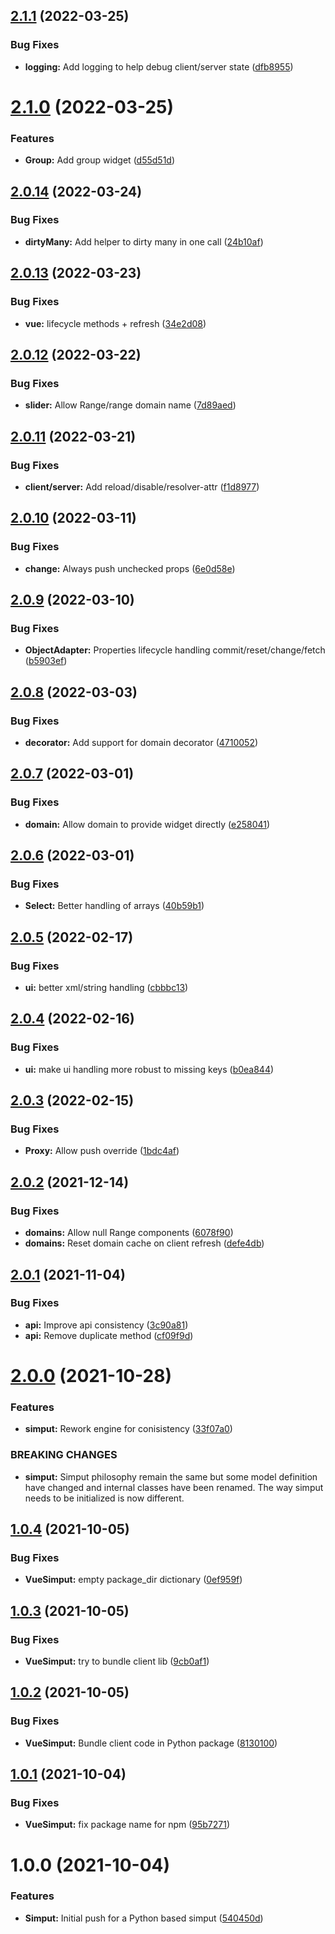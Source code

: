 ## [2.1.1](https://github.com/Kitware/py-simput/compare/v2.1.0...v2.1.1) (2022-03-25)


### Bug Fixes

* **logging:** Add logging to help debug client/server state ([dfb8955](https://github.com/Kitware/py-simput/commit/dfb8955ec84c81b0c8f8e5ed581f28ad3f1b35e0))

# [2.1.0](https://github.com/Kitware/py-simput/compare/v2.0.14...v2.1.0) (2022-03-25)


### Features

* **Group:** Add group widget ([d55d51d](https://github.com/Kitware/py-simput/commit/d55d51d8f7d7934c49d32f70569d847418078d8e))

## [2.0.14](https://github.com/Kitware/py-simput/compare/v2.0.13...v2.0.14) (2022-03-24)


### Bug Fixes

* **dirtyMany:** Add helper to dirty many in one call ([24b10af](https://github.com/Kitware/py-simput/commit/24b10af4adb3562819f4e712bd57604b1668954a))

## [2.0.13](https://github.com/Kitware/py-simput/compare/v2.0.12...v2.0.13) (2022-03-23)


### Bug Fixes

* **vue:** lifecycle methods + refresh ([34e2d08](https://github.com/Kitware/py-simput/commit/34e2d086aa557071335138fe968f7fd8e3171ec7))

## [2.0.12](https://github.com/Kitware/py-simput/compare/v2.0.11...v2.0.12) (2022-03-22)


### Bug Fixes

* **slider:** Allow Range/range domain name ([7d89aed](https://github.com/Kitware/py-simput/commit/7d89aed0f4ef23a8cab65fa9adee1eb3f6d2c1ef))

## [2.0.11](https://github.com/Kitware/py-simput/compare/v2.0.10...v2.0.11) (2022-03-21)


### Bug Fixes

* **client/server:** Add reload/disable/resolver-attr ([f1d8977](https://github.com/Kitware/py-simput/commit/f1d8977a5d38332398669fc1cd86740eed6018da))

## [2.0.10](https://github.com/Kitware/py-simput/compare/v2.0.9...v2.0.10) (2022-03-11)


### Bug Fixes

* **change:** Always push unchecked props ([6e0d58e](https://github.com/Kitware/py-simput/commit/6e0d58e7789cf8b1827abe076b1b97812dd1880f))

## [2.0.9](https://github.com/Kitware/py-simput/compare/v2.0.8...v2.0.9) (2022-03-10)


### Bug Fixes

* **ObjectAdapter:** Properties lifecycle handling commit/reset/change/fetch ([b5903ef](https://github.com/Kitware/py-simput/commit/b5903efd70baa57cf7cdfde88bf7ad3a6237c850))

## [2.0.8](https://github.com/Kitware/py-simput/compare/v2.0.7...v2.0.8) (2022-03-03)


### Bug Fixes

* **decorator:** Add support for domain decorator ([4710052](https://github.com/Kitware/py-simput/commit/47100529a6599567e055d7fb47bdf4dc40e05218))

## [2.0.7](https://github.com/Kitware/py-simput/compare/v2.0.6...v2.0.7) (2022-03-01)


### Bug Fixes

* **domain:** Allow domain to provide widget directly ([e258041](https://github.com/Kitware/py-simput/commit/e25804182f9de6c06563da239f114f4ce7492c59))

## [2.0.6](https://github.com/Kitware/py-simput/compare/v2.0.5...v2.0.6) (2022-03-01)


### Bug Fixes

* **Select:** Better handling of arrays ([40b59b1](https://github.com/Kitware/py-simput/commit/40b59b168c07e14cf9991757412ccd883f3130a7))

## [2.0.5](https://github.com/Kitware/py-simput/compare/v2.0.4...v2.0.5) (2022-02-17)


### Bug Fixes

* **ui:** better xml/string handling ([cbbbc13](https://github.com/Kitware/py-simput/commit/cbbbc131847a9c53b036560cddae1bf741935e4a))

## [2.0.4](https://github.com/Kitware/py-simput/compare/v2.0.3...v2.0.4) (2022-02-16)


### Bug Fixes

* **ui:** make ui handling more robust to missing keys ([b0ea844](https://github.com/Kitware/py-simput/commit/b0ea844377bfe2916851c20f35e5c1ae14d16b76))

## [2.0.3](https://github.com/Kitware/py-simput/compare/v2.0.2...v2.0.3) (2022-02-15)


### Bug Fixes

* **Proxy:** Allow push override ([1bdc4af](https://github.com/Kitware/py-simput/commit/1bdc4af5080b1aad7608255ffd80004849d038a4))

## [2.0.2](https://github.com/Kitware/py-simput/compare/v2.0.1...v2.0.2) (2021-12-14)


### Bug Fixes

* **domains:** Allow null Range components ([6078f90](https://github.com/Kitware/py-simput/commit/6078f900018bbd79c0ffb4750b343d07f339490b))
* **domains:** Reset domain cache on client refresh ([defe4db](https://github.com/Kitware/py-simput/commit/defe4db8a19af3383ba510c3605e7973ddd3adc9))

## [2.0.1](https://github.com/Kitware/py-simput/compare/v2.0.0...v2.0.1) (2021-11-04)


### Bug Fixes

* **api:** Improve api consistency ([3c90a81](https://github.com/Kitware/py-simput/commit/3c90a810de97023fbd853f72517f3d9e196e58b1))
* **api:** Remove duplicate method ([cf09f9d](https://github.com/Kitware/py-simput/commit/cf09f9d3578c6300f2e05e6e4684ecec4c43ddab))

# [2.0.0](https://github.com/Kitware/py-simput/compare/v1.0.4...v2.0.0) (2021-10-28)


### Features

* **simput:** Rework engine for conisistency ([33f07a0](https://github.com/Kitware/py-simput/commit/33f07a050286de80af18fc39558b86d56fd8f593))


### BREAKING CHANGES

* **simput:** Simput philosophy remain the same but some model
definition have changed and internal classes have been renamed.
The way simput needs to be initialized is now different.

## [1.0.4](https://github.com/Kitware/py-simput/compare/v1.0.3...v1.0.4) (2021-10-05)


### Bug Fixes

* **VueSimput:** empty package_dir dictionary ([0ef959f](https://github.com/Kitware/py-simput/commit/0ef959fa19f3c29aa71e24eaec21286bf6b01733))

## [1.0.3](https://github.com/Kitware/py-simput/compare/v1.0.2...v1.0.3) (2021-10-05)


### Bug Fixes

* **VueSimput:** try to bundle client lib ([9cb0af1](https://github.com/Kitware/py-simput/commit/9cb0af1322b03107cb191fe26010c5443de844e9))

## [1.0.2](https://github.com/Kitware/py-simput/compare/v1.0.1...v1.0.2) (2021-10-05)


### Bug Fixes

* **VueSimput:** Bundle client code in Python package ([8130100](https://github.com/Kitware/py-simput/commit/813010083d87685888f09096984fffebfc5e25f2))

## [1.0.1](https://github.com/Kitware/py-simput/compare/v1.0.0...v1.0.1) (2021-10-04)


### Bug Fixes

* **VueSimput:** fix package name for npm ([95b7271](https://github.com/Kitware/py-simput/commit/95b72710d37b969add676e14339cbe972afaf3fc))

# 1.0.0 (2021-10-04)


### Features

* **Simput:** Initial push for a Python based simput ([540450d](https://github.com/Kitware/py-simput/commit/540450dc3c758329d69b7de1a3105d05ae9f0ad6))
